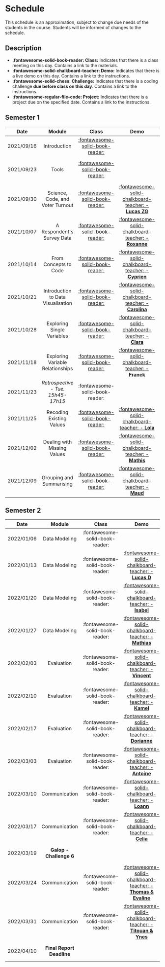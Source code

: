# Schedule

This schedule is an approximation, subject to change due needs of the students in the course. Students will be informed of changes to the schedule.

## Description
- **:fontawesome-solid-book-reader: Class:** Indicates that there is a class meeting on this day. Contains a link to the materials.
- **:fontawesome-solid-chalkboard-teacher: Demo:** Indicates that there is a live demo on this day. Contains a link to the instructions.
- **:fontawesome-solid-chess: Challenge:** Indicates that there is a coding challenge **due before class on this day**. Contains a link to the instructions.
- **:fontawesome-regular-file-code: Project:** Indicates that there is a project due on the specified date. Contains a link to the instructions.

## Semester 1
<!-- TODO: REPLACE | 2021/10/21 | Introduction to data exploration   | [:fontawesome-solid-book-reader:](modules/programming-4.md)   | [:fontawesome-solid-chalkboard-teacher: - **Carolina**](activities/participation.md)       | [**:fontawesome-solid-chess: - C2**](https://colab.research.google.com/github/mickaeltemporao/itds/blob/main/materials/assignment-2.ipynb) | -->

| Date       | Module                                  | Class                                                       | Demo                                                                                 | Deadline                                                                                                                                   |
| :-:        | :-:                                     | :-:                                                         | :-:                                                                                  | :-:                                                                                                                                        |
| 2021/09/16 | Introduction                            | [:fontawesome-solid-book-reader:](modules/introduction.md)  |                                                                                      |                                                                                                                                            |
| 2021/09/23 | Tools                                   | [:fontawesome-solid-book-reader:](modules/tools.md)         |                                                                                      | [**:fontawesome-regular-paper-plane: Onboarding**](resources/onboarding.md)                                                                |
| 2021/09/30 | Science, Code, and Voter Turnout        | [:fontawesome-solid-book-reader:](modules/programming-1.md) | [:fontawesome-solid-chalkboard-teacher: - **Lucas ZG**](activities/participation.md) | [**:fontawesome-solid-chess: - C1**](https://colab.research.google.com/github/mickaeltemporao/itds/blob/main/materials/assignment-1.ipynb) |
| 2021/10/07 | A Respondent's Survey Data              | [:fontawesome-solid-book-reader:](modules/programming-2.md) | [:fontawesome-solid-chalkboard-teacher: - **Roxanne**](activities/participation.md)  |                                                                                                                                            |
| 2021/10/14 | From Concepts to Code                   | [:fontawesome-solid-book-reader:](modules/programming-3.md) | [:fontawesome-solid-chalkboard-teacher: - **Cyprien**](activities/participation.md)  |                                                                                                                                            |
| 2021/10/21 | Introduction to Data Visualisation      | [:fontawesome-solid-book-reader:](modules/programming-4.md) | [:fontawesome-solid-chalkboard-teacher: - **Carolina**](activities/participation.md) |                                                                                                                                            |
| 2021/10/28 | Exploring Single Variables              | [:fontawesome-solid-book-reader:](modules/exploration-1.md) | [:fontawesome-solid-chalkboard-teacher: - **Clara**](activities/participation.md)    | [**:fontawesome-solid-chess: - C2**](https://colab.research.google.com/github/mickaeltemporao/itds/blob/main/materials/assignment-2.ipynb) |
| 2021/11/18 | Exploring Variable Relationships        | [:fontawesome-solid-book-reader:](modules/exploration-2.md) | [:fontawesome-solid-chalkboard-teacher: - **Franck**](activities/participation.md)   |                                                                                                                                            |
| 2021/11/23 | *Retrospective - Tue. 15h45-17h15*      | :fontawesome-solid-book-reader:                             |                                                                                      |                                                                                                                                            |
| 2021/11/25 | Recoding Existing Values                | [:fontawesome-solid-book-reader:](modules/management-1.md)  | [:fontawesome-solid-chalkboard-teacher: - **Lola**](activities/participation.md)     |                                                                                                                                            |
| 2021/12/02 | Dealing with Missing Values             | [:fontawesome-solid-book-reader:](modules/management-2.md)  | [:fontawesome-solid-chalkboard-teacher: - **Mathis**](activities/participation.md)   |                                                                                                                                            |
| 2021/12/09 | Grouping and Summarising                | [:fontawesome-solid-book-reader:](modules/management-3.md)  | [:fontawesome-solid-chalkboard-teacher: - **Maud**](activities/participation.md)     | [**:fontawesome-solid-chess: - C3**](https://colab.research.google.com/github/mickaeltemporao/itds/blob/main/materials/assignment-3.ipynb) |

## Semester 2
| Date       | Module                    | Class                           | Demo                                                                                           | Deadline                                    |
| :-:        | :-:                       | :-:                             | :-:                                                                                            | :-:                                         |
| 2022/01/06 | Data Modeling             | :fontawesome-solid-book-reader: |                                                                                                |                                             |
| 2022/01/13 | Data Modeling             | :fontawesome-solid-book-reader: |  [:fontawesome-solid-chalkboard-teacher: - **Lucas D**](activities/participation.md)           |                                             |
| 2022/01/20 | Data Modeling             | :fontawesome-solid-book-reader: |  [:fontawesome-solid-chalkboard-teacher: - **Isabel**](activities/participation.md)            | **:fontawesome-solid-chess: - C4**          |
| 2022/01/27 | Data Modeling             | :fontawesome-solid-book-reader: |  [:fontawesome-solid-chalkboard-teacher: - **Mathias**](activities/participation.md)           |                                             |
| 2022/02/03 | Evaluation                | :fontawesome-solid-book-reader: |  [:fontawesome-solid-chalkboard-teacher: - **Vincent**](activities/participation.md)           |                                             |
| 2022/02/10 | Evaluation                | :fontawesome-solid-book-reader: |  [:fontawesome-solid-chalkboard-teacher: - **Kamel**](activities/participation.md)             |                                             |
| 2022/02/17 | Evaluation                | :fontawesome-solid-book-reader: |  [:fontawesome-solid-chalkboard-teacher: - **Dorianne**](activities/participation.md)          | **:fontawesome-solid-chess: - C5**          |
| 2022/03/03 | Evaluation                | :fontawesome-solid-book-reader: |  [:fontawesome-solid-chalkboard-teacher: - **Antoine**](activities/participation.md)           |                                             |
| 2022/03/10 | Communication             | :fontawesome-solid-book-reader: |  [:fontawesome-solid-chalkboard-teacher: - **Loann**](activities/participation.md)             |                                             |
| 2022/03/17 | Communication             | :fontawesome-solid-book-reader: |  [:fontawesome-solid-chalkboard-teacher: - **Celia**](activities/participation.md)                                                                                                 |                                             |
| 2022/03/19 | **Galop - Challenge 6**   |                                 |                                                                                                | **:fontawesome-solid-chess: - C6**          |
| 2022/03/24 | Communication             | :fontawesome-solid-book-reader: | [:fontawesome-solid-chalkboard-teacher: - **Thomas & Evaline**](activities/participation.md) |                                             |
| 2022/03/31 | Communication             | :fontawesome-solid-book-reader: | [:fontawesome-solid-chalkboard-teacher: - **Titouan & Ynes**](activities/participation.md)     |                                             |
| 2022/04/10 | **Final Report Deadline** |                                 |                                                                                                | **:fontawesome-regular-file-code: Project** |

